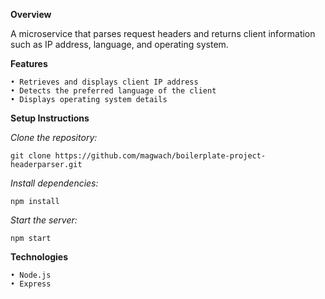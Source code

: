 **Overview**

A microservice that parses request headers and returns client information such as IP address, language, and operating system.

**Features**

    • Retrieves and displays client IP address
    • Detects the preferred language of the client
    • Displays operating system details

**Setup Instructions**

_Clone the repository:_

    git clone https://github.com/magwach/boilerplate-project-headerparser.git  
    
_Install dependencies:_

    npm install  
    
_Start the server:_

    npm start 
    
**Technologies**

    • Node.js
    • Express
